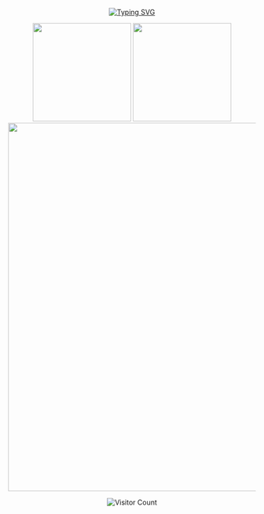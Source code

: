 <p align="center">
  <a href="https://git.io/typing-svg">
    <img src="https://readme-typing-svg.demolab.com?font=Fira+Code&duration=3100&pause=500&color=EDF742&center=true&width=435&lines=Anabolics+Anonymous;Professional+Amateur" alt="Typing SVG">
  </a>
</p>

<p align="center">
  <img src="https://github-readme-stats.vercel.app/api/top-langs/?username=anabolicsanonymous&show_icons=true&theme=dark&count_private=true" height="200px" />
  <img src="https://github-readme-stats.vercel.app/api?username=anabolicsanonymous&show_icons=true&theme=radical&count_private=true&include_all_commits=true" height="200px" />
  <a href="https://monkeytype.com/profile/schizobol" target="_blank">
    <img src="https://monkey.honey-pot.dev/generate-svg/schizobol/arch?pb=true&t=1" width="750" />
  </a>
</p>
<p align="center">
  <img src="https://profile-counter.glitch.me/{AnabolicsAnonymous}/count.svg" alt="Visitor Count" />
</p>
